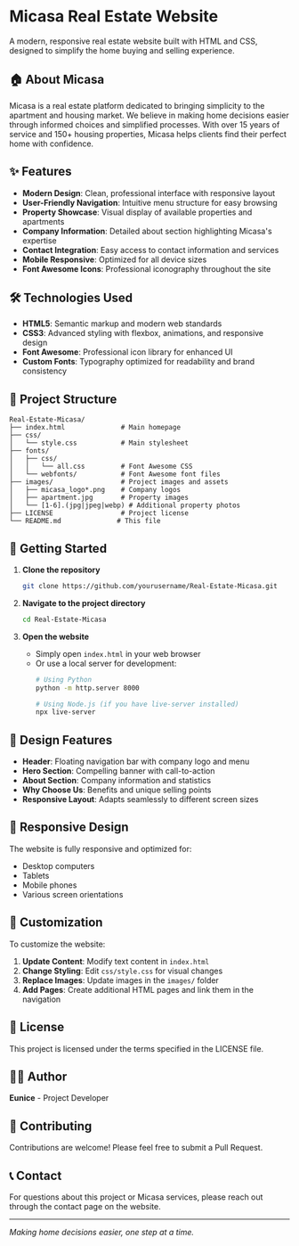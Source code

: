# Micasa Real Estate Website

A modern, responsive real estate website built with HTML and CSS, designed to simplify the home buying and selling experience.

## 🏠 About Micasa

Micasa is a real estate platform dedicated to bringing simplicity to the apartment and housing market. We believe in making home decisions easier through informed choices and simplified processes. With over 15 years of service and 150+ housing properties, Micasa helps clients find their perfect home with confidence.

## ✨ Features

- **Modern Design**: Clean, professional interface with responsive layout
- **User-Friendly Navigation**: Intuitive menu structure for easy browsing
- **Property Showcase**: Visual display of available properties and apartments
- **Company Information**: Detailed about section highlighting Micasa's expertise
- **Contact Integration**: Easy access to contact information and services
- **Mobile Responsive**: Optimized for all device sizes
- **Font Awesome Icons**: Professional iconography throughout the site

## 🛠️ Technologies Used

- **HTML5**: Semantic markup and modern web standards
- **CSS3**: Advanced styling with flexbox, animations, and responsive design
- **Font Awesome**: Professional icon library for enhanced UI
- **Custom Fonts**: Typography optimized for readability and brand consistency

## 📁 Project Structure

```
Real-Estate-Micasa/
├── index.html              # Main homepage
├── css/
│   └── style.css           # Main stylesheet
├── fonts/
│   ├── css/
│   │   └── all.css         # Font Awesome CSS
│   └── webfonts/           # Font Awesome font files
├── images/                 # Project images and assets
│   ├── micasa_logo*.png    # Company logos
│   ├── apartment.jpg       # Property images
│   └── [1-6].(jpg|jpeg|webp) # Additional property photos
├── LICENSE                 # Project license
└── README.md              # This file
```

## 🚀 Getting Started

1. **Clone the repository**
   ```bash
   git clone https://github.com/yourusername/Real-Estate-Micasa.git
   ```

2. **Navigate to the project directory**
   ```bash
   cd Real-Estate-Micasa
   ```

3. **Open the website**
   - Simply open `index.html` in your web browser
   - Or use a local server for development:
     ```bash
     # Using Python
     python -m http.server 8000
     
     # Using Node.js (if you have live-server installed)
     npx live-server
     ```

## 🎨 Design Features

- **Header**: Floating navigation bar with company logo and menu
- **Hero Section**: Compelling banner with call-to-action
- **About Section**: Company information and statistics
- **Why Choose Us**: Benefits and unique selling points
- **Responsive Layout**: Adapts seamlessly to different screen sizes

## 📱 Responsive Design

The website is fully responsive and optimized for:
- Desktop computers
- Tablets
- Mobile phones
- Various screen orientations

## 🔧 Customization

To customize the website:

1. **Update Content**: Modify text content in `index.html`
2. **Change Styling**: Edit `css/style.css` for visual changes
3. **Replace Images**: Update images in the `images/` folder
4. **Add Pages**: Create additional HTML pages and link them in the navigation

## 📄 License

This project is licensed under the terms specified in the LICENSE file.

## 👨‍💻 Author

**Eunice** - Project Developer

## 🤝 Contributing

Contributions are welcome! Please feel free to submit a Pull Request.

## 📞 Contact

For questions about this project or Micasa services, please reach out through the contact page on the website.

---

*Making home decisions easier, one step at a time.* 

